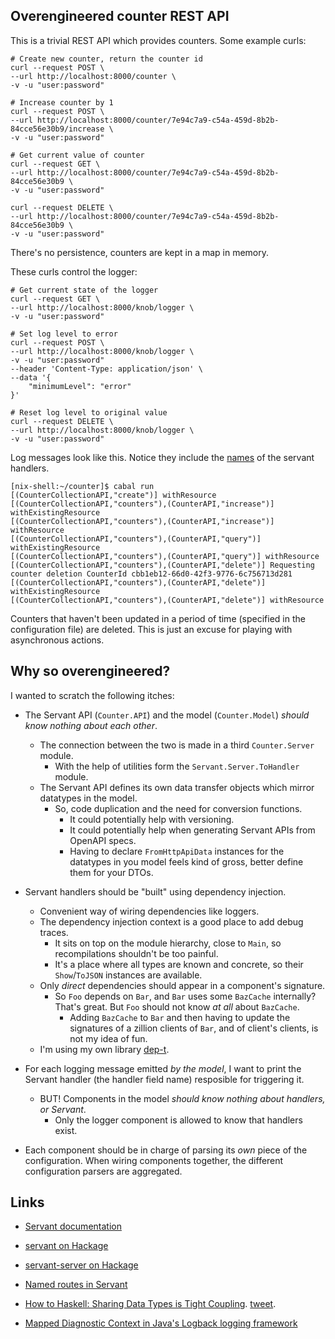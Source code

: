 Overengineered counter REST API
-------------------------------

This is a trivial REST API which provides counters. Some example curls:

    # Create new counter, return the counter id
    curl --request POST \
    --url http://localhost:8000/counter \
    -v -u "user:password"

    # Increase counter by 1
    curl --request POST \
    --url http://localhost:8000/counter/7e94c7a9-c54a-459d-8b2b-84cce56e30b9/increase \
    -v -u "user:password"

    # Get current value of counter
    curl --request GET \
    --url http://localhost:8000/counter/7e94c7a9-c54a-459d-8b2b-84cce56e30b9 \
    -v -u "user:password"

    curl --request DELETE \
    --url http://localhost:8000/counter/7e94c7a9-c54a-459d-8b2b-84cce56e30b9 \
    -v -u "user:password"

There's no persistence, counters are kept in a map in memory.

These curls control the logger:

    # Get current state of the logger
    curl --request GET \
    --url http://localhost:8000/knob/logger \
    -v -u "user:password"

    # Set log level to error
    curl --request POST \
    --url http://localhost:8000/knob/logger \
    -v -u "user:password"
    --header 'Content-Type: application/json' \
    --data '{
        "minimumLevel": "error"
    }'

    # Reset log level to original value
    curl --request DELETE \
    --url http://localhost:8000/knob/logger \
    -v -u "user:password"

Log messages look like this. Notice they include the [names](https://www.tweag.io/blog/2022-02-24-named-routes/) of the servant handlers.

    [nix-shell:~/counter]$ cabal run
    [(CounterCollectionAPI,"create")] withResource
    [(CounterCollectionAPI,"counters"),(CounterAPI,"increase")] withExistingResource
    [(CounterCollectionAPI,"counters"),(CounterAPI,"increase")] withResource
    [(CounterCollectionAPI,"counters"),(CounterAPI,"query")] withExistingResource
    [(CounterCollectionAPI,"counters"),(CounterAPI,"query")] withResource
    [(CounterCollectionAPI,"counters"),(CounterAPI,"delete")] Requesting counter deletion CounterId cbb1eb12-66d0-42f3-9776-6c756713d281
    [(CounterCollectionAPI,"counters"),(CounterAPI,"delete")] withExistingResource
    [(CounterCollectionAPI,"counters"),(CounterAPI,"delete")] withResource

Counters that haven't been updated in a period of time (specified in the
configuration file) are deleted. This is just an excuse for playing with
asynchronous actions.

Why so overengineered?
----------------------

I wanted to scratch the following itches:

- The Servant API (`Counter.API`) and the model (`Counter.Model`) *should know nothing about each other*. 
    - The connection between the two is made in a third `Counter.Server` module.
        - With the help of utilities form the `Servant.Server.ToHandler` module.
    - The Servant API defines its own data transfer objects which mirror datatypes in the model.
        - So, code duplication and the need for conversion functions.
            - It could potentially help with versioning.
            - It could potentially help when generating Servant APIs from OpenAPI specs.
            - Having to declare `FromHttpApiData` instances for the datatypes in you model feels kind of gross, better define them for your DTOs.

- Servant handlers should be "built" using dependency injection.
    - Convenient way of wiring dependencies like loggers.
    - The dependency injection context is a good place to add debug traces.
        - It sits on top on the module hierarchy, close to `Main`, so recompilations shouldn't be too painful.
        - It's a place where all types are known and concrete, so their `Show`/`ToJSON` instances are available.
    - Only *direct* dependencies should appear in a component's signature.
        - So `Foo` depends on `Bar`, and `Bar` uses some `BazCache` internally? That's great. But `Foo` should not know *at all* about `BazCache`.
            - Adding `BazCache` to `Bar` and then having to update the signatures of a zillion clients of `Bar`, and of client's clients, is not my idea of fun.
    - I'm using my own library [dep-t](https://hackage.haskell.org/package/dep-t).

- For each logging message emitted *by the model*, I want to print the Servant handler (the handler field name) resposible for triggering it.
    - BUT! Components in the model *should know nothing about handlers, or Servant*. 
        - Only the logger component is allowed to know that handlers exist.

- Each component should be in charge of parsing its *own* piece of the
configuration. When wiring components together, the different configuration
parsers are aggregated.

Links
-----

- [Servant documentation](https://docs.servant.dev/en/stable/)
- [servant on Hackage](https://hackage.haskell.org/package/servant)
- [servant-server on Hackage](https://hackage.haskell.org/package/servant-server)
- [Named routes in Servant](https://www.tweag.io/blog/2022-02-24-named-routes/)

- [How to Haskell: Sharing Data Types is Tight Coupling](https://leapyear.io/resources/blog-posts/how-to-haskell-sharing-data-types-is-tight-coupling/). [tweet](https://twitter.com/DiazCarrete/status/1570487241755197440).

- [Mapped Diagnostic Context in Java's Logback logging framework](https://logback.qos.ch/manual/mdc.html)